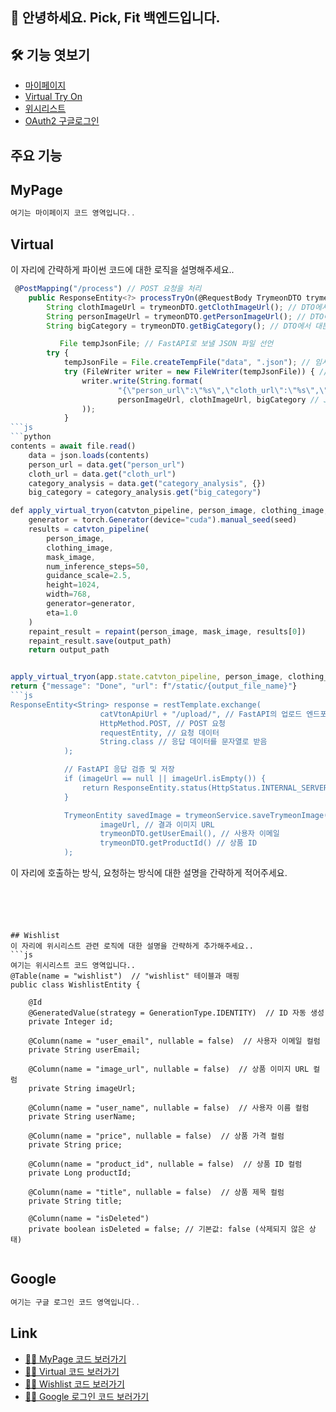 ## 🙌 안녕하세요. Pick, Fit 백엔드입니다.
## 🛠 기능 엿보기
- [마이페이지](#MyPage)
- [Virtual Try On](#Virtual)
- [위시리스트](#Wishlist)
- [OAuth2 구글로그인](#Google)

## 주요 기능

## MyPage
```js
여기는 마이페이지 코드 영역입니다..
```











## Virtual
이 자리에 간략하게 파이썬 코드에 대한 로직을 설명해주세요..
```js
 @PostMapping("/process") // POST 요청을 처리
    public ResponseEntity<?> processTryOn(@RequestBody TrymeonDTO trymeonDTO) {
        String clothImageUrl = trymeonDTO.getClothImageUrl(); // DTO에서 옷 이미지 URL을 추출
        String personImageUrl = trymeonDTO.getPersonImageUrl(); // DTO에서 모델 이미지 URL을 추출
        String bigCategory = trymeonDTO.getBigCategory(); // DTO에서 대분류 카테고리를 추출

           File tempJsonFile; // FastAPI로 보낼 JSON 파일 선언
        try {
            tempJsonFile = File.createTempFile("data", ".json"); // 임시 JSON 파일 생성
            try (FileWriter writer = new FileWriter(tempJsonFile)) { // 파일에 데이터를 쓰기 위한 FileWriter 생성
                writer.write(String.format(
                        "{\"person_url\":\"%s\",\"cloth_url\":\"%s\",\"category_analysis\": {\"big_category\": \"%s\"}}",
                        personImageUrl, clothImageUrl, bigCategory // JSON 형식의 데이터 작성
                ));
            }
```js
```python
contents = await file.read()
    data = json.loads(contents)
    person_url = data.get("person_url")
    cloth_url = data.get("cloth_url")
    category_analysis = data.get("category_analysis", {})
    big_category = category_analysis.get("big_category")

def apply_virtual_tryon(catvton_pipeline, person_image, clothing_image, mask_image, output_path):
    generator = torch.Generator(device="cuda").manual_seed(seed)
    results = catvton_pipeline(
        person_image,
        clothing_image,
        mask_image,
        num_inference_steps=50,
        guidance_scale=2.5,
        height=1024,
        width=768,
        generator=generator,
        eta=1.0
    )
    repaint_result = repaint(person_image, mask_image, results[0])
    repaint_result.save(output_path)
    return output_path


apply_virtual_tryon(app.state.catvton_pipeline, person_image, clothing_image, mask_image, output_path)
return {"message": "Done", "url": f"/static/{output_file_name}"}
```js
ResponseEntity<String> response = restTemplate.exchange(
                    catVtonApiUrl + "/upload/", // FastAPI의 업로드 엔드포인트
                    HttpMethod.POST, // POST 요청
                    requestEntity, // 요청 데이터
                    String.class // 응답 데이터를 문자열로 받음
            );

            // FastAPI 응답 검증 및 저장
            if (imageUrl == null || imageUrl.isEmpty()) {
                return ResponseEntity.status(HttpStatus.INTERNAL_SERVER_ERROR).body("Invalid response from FastAPI.");
            }

            TrymeonEntity savedImage = trymeonService.saveTrymeonImage( // 결과 이미지를 데이터베이스에 저장
                    imageUrl, // 결과 이미지 URL
                    trymeonDTO.getUserEmail(), // 사용자 이메일
                    trymeonDTO.getProductId() // 상품 ID
            );
```
이 자리에 호출하는 방식, 요청하는 방식에 대한 설명을 간략하게 적어주세요.

            
```





## Wishlist
이 자리에 위시리스트 관련 로직에 대한 설명을 간략하게 추가해주세요..
```js
여기는 위시리스트 코드 영역입니다..
@Table(name = "wishlist")  // "wishlist" 테이블과 매핑
public class WishlistEntity {

    @Id
    @GeneratedValue(strategy = GenerationType.IDENTITY)  // ID 자동 생성
    private Integer id;

    @Column(name = "user_email", nullable = false)  // 사용자 이메일 컬럼
    private String userEmail;

    @Column(name = "image_url", nullable = false)  // 상품 이미지 URL 컬럼
    private String imageUrl;

    @Column(name = "user_name", nullable = false)  // 사용자 이름 컬럼
    private String userName;

    @Column(name = "price", nullable = false)  // 상품 가격 컬럼
    private String price;

    @Column(name = "product_id", nullable = false)  // 상품 ID 컬럼
    private Long productId;

    @Column(name = "title", nullable = false)  // 상품 제목 컬럼
    private String title;

    @Column(name = "isDeleted")
    private boolean isDeleted = false; // 기본값: false (삭제되지 않은 상태)


```









## Google
```js
여기는 구글 로그인 코드 영역입니다..
```

## Link   
- [🙋‍♂️ MyPage 코드 보러가기](https://github.com/Pick-Fit/Back-end/blob/main/PickFit/src/main/java/com/pickfit/pickfit/oauth2/model/controller/UserController.java)
- [🙋‍♂️ Virtual 코드 보러가기](https://github.com/Pick-Fit/Back-end/tree/main/PickFit/src/main/java/com/pickfit/pickfit/trymeon)  
- [🙋‍♂️ Wishlist 코드 보러가기](https://github.com/Pick-Fit/Back-end/tree/main/PickFit/src/main/java/com/pickfit/pickfit/wishlist)
- [🙋‍♂️ Google 로그인 코드 보러가기](https://github.com/Pick-Fit/Back-end/tree/main/PickFit/src/main/java/com/pickfit/pickfit/oauth2)

